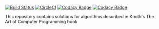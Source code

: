 [![Build Status](https://travis-ci.com/mironouz/knuth.svg?branch=master)](https://travis-ci.com/mironouz/knuth)
[![CircleCI](https://circleci.com/gh/mironouz/knuth.svg?style=svg)](https://circleci.com/gh/mironouz/knuth)
[![Codacy Badge](https://api.codacy.com/project/badge/Coverage/2f7f5927ef974a58887d3462fdacbafb)](https://www.codacy.com/manual/mironouz/knuth?utm_source=github.com&amp;utm_medium=referral&amp;utm_content=mironouz/knuth&amp;utm_campaign=Badge_Coverage)
[![Codacy Badge](https://api.codacy.com/project/badge/Grade/83419d0eb3b04c26959523c31c4d6330)](https://app.codacy.com/manual/mironouz/knuth?utm_source=github.com&utm_medium=referral&utm_content=mironouz/knuth&utm_campaign=Badge_Grade_Dashboard)

This repository contains solutions for algorithms described in Knuth's The Art of Computer Programming book
